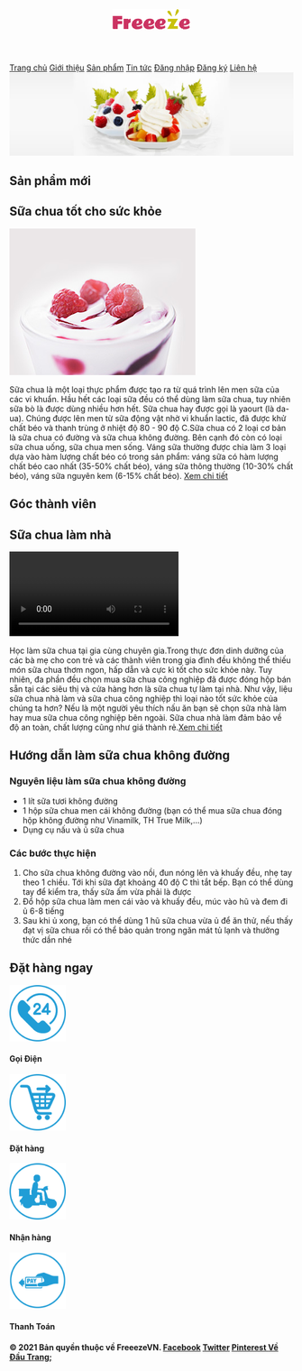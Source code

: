 <!DOCTYPE html>
<html lang="en">
  <head>
    <meta charset="UTF-8" />
    <meta name="viewport" content="width=device-width, initial-scale=1.0" />
    <title>Trang chủ</title>
    <link rel="icon" href="Tulieuthuchanh/images/favicon.ico" />
    <style>
      #gd,
      #dh,
      #nh,
      #tt {
        width: 100px;
      }
    </style>
  </head>
  <body>
    <header>
      <img id="he" src="Tulieuthuchanh/images/logo.png" /><br />
      </header>
      <nav>
        <a
          href="http://127.0.0.1:5500/tuhoc-html-css-main/tuhoc-html-css-main/CT188.html"
          >Trang chủ</a
        >
        <a
          href="http://127.0.0.1:5500/tuhoc-html-css-main/tuhoc-html-css-main/gioithieu.html"
          >Giới thiệu</a
        >
        <a
          href="http://127.0.0.1:5500/tuhoc-html-css-main/tuhoc-html-css-main/sanpham.html"
          >Sản phẩm</a
        >
        <a
          href="http://127.0.0.1:5500/tuhoc-html-css-main/tuhoc-html-css-main/tintuc.html"
          >Tin tức</a
        >
        <a
          href="http://127.0.0.1:5500/tuhoc-html-css-main/tuhoc-html-css-main/dangnhap.html"
          >Đăng nhập</a
        >
        <a
          href="http://127.0.0.1:5500/tuhoc-html-css-main/tuhoc-html-css-main/dangky.html"
          >Đăng ký</a
        >
        <a
          href="http://127.0.0.1:5500/tuhoc-html-css-main/tuhoc-html-css-main/lienhe.html"
          >Liên hệ</a
        >
        </nav>
        <main>
          <article>
        <img src="Tulieuthuchanh/images/trangchu/bg-home.jpg" />
        <h1>Sản phẩm mới</h1>
        <h2>Sữa chua tốt cho sức khỏe</h2>
        <img src="Tulieuthuchanh/images/trangchu/yogurt.jpg" />
        <p>
          Sữa chua là một loại thực phẩm được tạo ra từ quá trình lên men sữa
          của các vi khuẩn. Hầu hết các loại sữa đều có thể dùng làm sữa chua,
          tuy nhiên sữa bò là được dùng nhiều hơn hết. Sữa chua hay được gọi là
          yaourt (là da-ua). Chúng được lên men từ sữa động vật nhờ vi khuẩn
          lactic, đã được khử chất béo và thanh trùng ở nhiệt độ 80 - 90 độ
          C.Sữa chua có 2 loại cơ bản là sữa chua có đường và sữa chua không
          đường. Bên cạnh đó còn có loại sữa chua uống, sữa chua men sống. Váng
          sữa thường được chia làm 3 loại dựa vào hàm lượng chất béo có trong
          sản phẩm: váng sữa có hàm lượng chất béo cao nhất (35-50% chất béo),
          váng sữa thông thường (10-30% chất béo), váng sữa nguyên kem (6-15%
          chất béo).
          <a
            href="http://127.0.0.1:5500/tuhoc-html-css-main/tuhoc-html-css-main/sanpham.html"
            >Xem chi tiết</a
          >
        </p>
        <h1>Góc thành viên</h1>
        <h2>Sữa chua làm nhà</h2>
        <video controls>
          <source src="Tulieuthuchanh/images/trangchu/yogurt.mp4" />
        </video>
        <p>
          Học làm sữa chua tại gia cùng chuyên gia.Trong thực đơn dinh dưỡng của
          các bà mẹ cho con trẻ và các thành viên trong gia đình đều không thể
          thiếu món sữa chua thơm ngon, hấp dẫn và cực kì tốt cho sức khỏe này.
          Tuy nhiên, đa phần đều chọn mua sữa chua công nghiệp đã được đóng hộp
          bán sẵn tại các siêu thị và cửa hàng hơn là sữa chua tự làm tại nhà.
          Như vậy, liệu sữa chua nhà làm và sữa chua công nghiệp thì loại nào
          tốt sức khỏe của chúng ta hơn? Nếu là một người yêu thích nấu ăn bạn
          sẽ chọn sữa nhà làm hay mua sữa chua công nghiệp bên ngoài. Sữa chua
          nhà làm đảm bảo về độ an toàn, chất lượng cũng như giá thành rẻ.<a
            href="http://127.0.0.1:5500/tuhoc-html-css-main/tuhoc-html-css-main/sanpham.html"
            >Xem chi tiết</a
          >
        </p>
        <h1>Hướng dẫn làm sữa chua không đường</h1>
        <h3>Nguyên liệu làm sữa chua không đường</h3>
        <ul>
          <li>1 lít sữa tươi không đường</li>
          <li>
            1 hộp sữa chua men cái không đường (bạn có thể mua sữa chua đóng hộp
            không đường như Vinamilk, TH True Milk,...)
          </li>
          <li>Dụng cụ nấu và ủ sữa chua</li>
        </ul>
        <h3>Các bước thực hiện</h3>
        <ol>
          <li>
            Cho sữa chua không đường vào nồi, đun nóng lên và khuấy đều, nhẹ tay
            theo 1 chiều. Tới khi sữa đạt khoảng 40 độ C thì tắt bếp. Bạn có thể
            dùng tay để kiểm tra, thấy sữa ấm vừa phải là được
          </li>
          <li>
            Đổ hộp sữa chua làm men cái vào và khuấy đều, múc vào hũ và đem đi ủ
            6-8 tiếng
          </li>
          <li>
            Sau khi ủ xong, bạn có thể dùng 1 hũ sữa chua vừa ủ để ăn thử, nếu
            thấy đạt vị sữa chua rồi có thể bảo quản trong ngăn mát tủ lạnh và
            thưởng thức dần nhé
          </li>
        </ol>
        <h1>Đặt hàng ngay</h1>
        <img id="gd" src="Tulieuthuchanh/images/trangchu/order_1.png" /><br />
        <h4>Gọi Điện</h4>
        <img id="dh" src="Tulieuthuchanh/images/trangchu/order_2.png" /><br />
        <h4>Đặt hàng</h4>
        <img id="nh" src="Tulieuthuchanh/images/trangchu/order_3.png" /><br />
        <h4>Nhận hàng</h4>
        <img id="tt" src="Tulieuthuchanh/images/trangchu/order_4.png" /><br />
        <h4>Thanh Toán</h4>
    </article>
    </main>
    <footer>
          <h4>&#169 2021 Bản quyền thuộc về FreeezeVN. 
          <a href="http://facebook.com"> Facebook</a> 
          <a href="http://twitter.com"> Twitter</a>
          <a href="http://pinterest.com"> Pinterest </a>
          <a href="#">Về Đầu Trang;  </a>   
        </h4></footer>
  </body>
</html>


